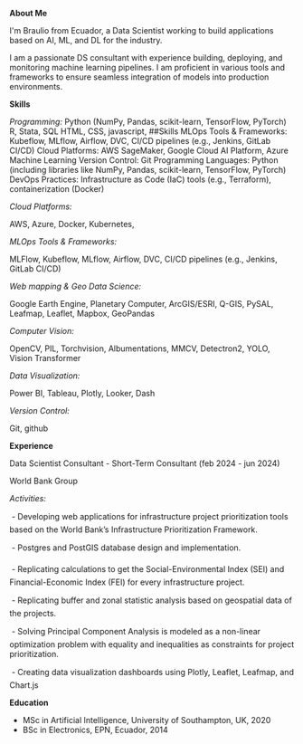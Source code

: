 **About Me**

I'm Braulio from Ecuador, a Data Scientist working to build applications based on AI, ML, and DL for the industry.

I am a passionate DS consultant with experience building, deploying, and monitoring machine learning pipelines. 
I am proficient in various tools and frameworks to ensure seamless integration of models into production environments.

**Skills**

_Programming:_ 
    Python (NumPy, Pandas, scikit-learn, TensorFlow, PyTorch)
    R, Stata, SQL
    HTML, CSS, javascript,
##Skills
    MLOps Tools & Frameworks: Kubeflow, MLflow, Airflow, DVC, CI/CD pipelines (e.g., Jenkins, GitLab CI/CD)
    Cloud Platforms: AWS SageMaker, Google Cloud AI Platform, Azure Machine Learning
    Version Control: Git
    Programming Languages: Python (including libraries like NumPy, Pandas, scikit-learn, TensorFlow, PyTorch)
    DevOps Practices: Infrastructure as Code (IaC) tools (e.g., Terraform), containerization (Docker)

_Cloud Platforms:_ 

AWS, Azure, Docker, Kubernetes,

_MLOps Tools & Frameworks:_ 

MLFlow, Kubeflow, MLflow, Airflow, DVC, CI/CD pipelines (e.g., Jenkins, GitLab CI/CD)

_Web mapping & Geo Data Science:_

Google Earth Engine, Planetary Computer, ArcGIS/ESRI, Q-GIS, PySAL, Leafmap, Leaflet, Mapbox, GeoPandas

_Computer Vision:_ 

OpenCV, PIL, Torchvision, Albumentations, MMCV, Detectron2, YOLO, Vision Transformer

_Data Visualization:_

Power BI, Tableau, Plotly, Looker, Dash

_Version Control:_

Git, github

     
**Experience**

Data Scientist Consultant - Short-Term Consultant (feb 2024 - jun 2024)

World Bank Group

_Activities:_

 - Developing web applications for infrastructure project prioritization tools based on the World Bank’s Infrastructure Prioritization Framework.

 - Postgres and PostGIS database design and implementation.

 - Replicating calculations to get the Social-Environmental Index (SEI) and Financial-Economic Index (FEI) for every infrastructure project.

 - Replicating buffer and zonal statistic analysis based on geospatial data of the projects.

 - Solving Principal Component Analysis is modeled as a non-linear optimization problem with equality and inequalities as constraints for project prioritization.

 - Creating data visualization dashboards using Plotly, Leaflet, Leafmap, and Chart.js

**Education**

- MSc in Artificial Intelligence, University of Southampton, UK, 2020
- BSc in Electronics, EPN, Ecuador, 2014
